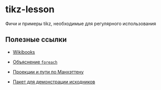 # tikz-lesson
Фичи и примеры tikz, необходимые для регулярного использования

## Полезные ссылки

 - [Wikibooks](https://en.wikibooks.org/wiki/LaTeX/PGF/TikZ)

 - [Объяснение `foreach`](https://stuff.mit.edu/afs/athena/contrib/tex-contrib/beamer/pgf-1.01/doc/generic/pgf/version-for-tex4ht/en/pgfmanualse15.html)

 - [Проекции и пути по Манхэттену](https://tex.stackexchange.com/questions/401425/tikz-what-exactly-does-the-the-notation-for-arrows-do)

 - [Пакет для демонстрации исходников](https://mirror.macomnet.net/pub/CTAN/macros/latex/contrib/tcolorbox/tcolorbox.pdf)
